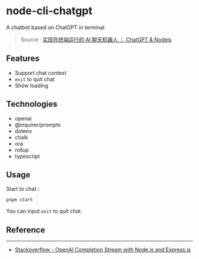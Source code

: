 # node-cli-chatgpt

A chatbot based on ChatGPT in terminal

> Source : [实现在终端运行的 AI 聊天机器人 ｜ ChatGPT & Nodejs](https://youtu.be/yGupa5Fq3vY)

## Features

- Support chat context
- `exit` to quit chat
- Show loading

## Technologies

- openai
- @inquirer/prompts
- dotenv
- chalk
- ora
- rollup
- typescript

## Usage

Start to chat : 

```bash
pnpm start
```

You can input `exit` to quit chat.

## Reference

---

<!-- - [適用于 JavaScript 的 Azure OpenAI 用戶端程式庫 - 1.0.0-Beta.3 版](https://learn.microsoft.com/zh-tw/javascript/api/overview/azure/openai-readme?view=azure-node-preview) -->
- [Stackoverflow - OpenAI Completion Stream with Node.js and Express.js](https://stackoverflow.com/questions/76137987/openai-completion-stream-with-node-js-and-express-js)
<!-- - [使用 nodejs openai 原生库，调用 Azure OpenAI 服务](https://www.jianshu.com/p/18e97d23c7fa) -->
